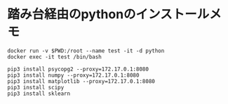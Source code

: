# 踏み台経由のpythonのインストールメモ

    docker run -v $PWD:/root --name test -it -d python
    docker exec -it test /bin/bash
    
    pip3 install psycopg2 --proxy=172.17.0.1:8080
    pip3 install numpy --proxy=172.17.0.1:8080
    pip3 install matplotlib --proxy=172.17.0.1:8080
    pip3 install scipy
    pip3 install sklearn
    
